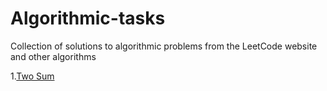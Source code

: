 # Algorithmic-tasks
Collection of solutions to algorithmic problems from the LeetCode website and other algorithms

1.[Two Sum](https://www.google.com)
